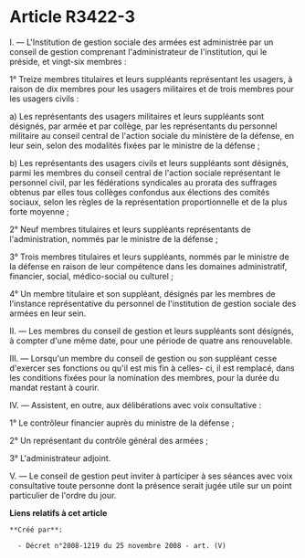 # Article R3422-3

I. ― L'Institution de gestion sociale des armées est administrée par un conseil de gestion comprenant l'administrateur de
l'institution, qui le préside, et vingt-six membres :

1° Treize membres titulaires et leurs suppléants représentant les usagers, à raison de dix membres pour les usagers
militaires et de trois membres pour les usagers civils :

a) Les représentants des usagers militaires et leurs suppléants sont désignés, par armée et par collège, par les
représentants du personnel militaire au conseil central de l'action sociale du ministère de la défense, en leur sein, selon
des modalités fixées par le ministre de la défense ;

b) Les représentants des usagers civils et leurs suppléants sont désignés, parmi les membres du conseil central de l'action
sociale représentant le personnel civil, par les fédérations syndicales au prorata des suffrages obtenus par elles tous
collèges confondus aux élections des comités sociaux, selon les règles de la représentation proportionnelle et de la plus
forte moyenne ;

2° Neuf membres titulaires et leurs suppléants représentants de l'administration, nommés par le ministre de la défense ;

3° Trois membres titulaires et leurs suppléants, nommés par le ministre de la défense en raison de leur compétence dans les
domaines administratif, financier, social, médico-social ou culturel ;

4° Un membre titulaire et son suppléant, désignés par les membres de l'instance représentative du personnel de l'institution
de gestion sociale des armées en leur sein.

II. ― Les membres du conseil de gestion et leurs suppléants sont désignés, à compter d'une même date, pour une période de
quatre ans renouvelable.

III. ― Lorsqu'un membre du conseil de gestion ou son suppléant cesse d'exercer ses fonctions ou qu'il est mis fin à celles-
ci, il est remplacé, dans les conditions fixées pour la nomination des membres, pour la durée du mandat restant à courir.

IV. ― Assistent, en outre, aux délibérations avec voix consultative :

1° Le contrôleur financier auprès du ministre de la défense ;

2° Un représentant du contrôle général des armées ;

3° L'administrateur adjoint.

V. ― Le conseil de gestion peut inviter à participer à ses séances avec voix consultative toute personne dont la présence
serait jugée utile sur un point particulier de l'ordre du jour.

**Liens relatifs à cet article**

	**Créé par**:

	  - Décret n°2008-1219 du 25 novembre 2008 - art. (V)
